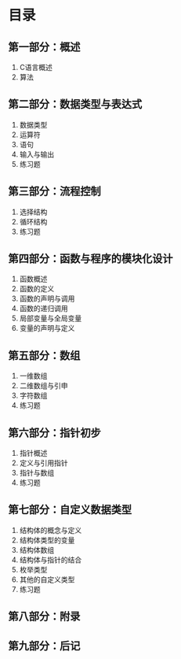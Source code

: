 # 目录
## 第一部分：概述
1. C语言概述
2. 算法
## 第二部分：数据类型与表达式
1. 数据类型
2. 运算符
3. 语句
4. 输入与输出
5. 练习题
## 第三部分：流程控制
1. 选择结构
2. 循环结构
3. 练习题
## 第四部分：函数与程序的模块化设计
1. 函数概述
2. 函数的定义
3. 函数的声明与调用
4. 函数的递归调用
5. 局部变量与全局变量
6. 变量的声明与定义
## 第五部分：数组
1. 一维数组
2. 二维数组与引申
3. 字符数组
4. 练习题
## 第六部分：指针初步
1. 指针概述
2. 定义与引用指针
3. 指针与数组
4. 练习题
## 第七部分：自定义数据类型
1. 结构体的概念与定义
2. 结构体类型的变量
3. 结构体数组
4. 结构体与指针的结合
5. 枚举类型
6. 其他的自定义类型
7. 练习题
## 第八部分：附录
## 第九部分：后记